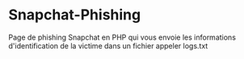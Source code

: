 # Snapchat-Phishing
Page de phishing Snapchat en PHP qui vous envoie les informations d'identification de la victime dans un fichier appeler logs.txt
